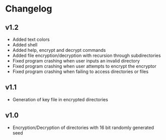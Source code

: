 # Changelog

## v1.2
- Added text colors
- Added shell
- Added help, encrypt and decrypt commands
- Added file encryption/decryption with recursion through subdirectories
- Fixed program crashing when user inputs an invalid directory
- Fixed program crashing when user attempts to encrypt the encryptor
- Fixed program crashing when failing to access directories or files

## v1.1
- Generation of key file in encrypted directories

## v1.0
- Encryption/Decryption of directories with 16 bit randomly generated seed